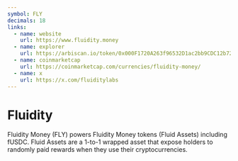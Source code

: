 ```yaml
---
symbol: FLY
decimals: 18
links:
  - name: website
    url: https://www.fluidity.money
  - name: explorer
    url: https://arbiscan.io/token/0x000F1720A263f96532D1ac2bb9CDC12b72C6f386
  - name: coinmarketcap
    url: https://coinmarketcap.com/currencies/fluidity-money/
  - name: x
    url: https://x.com/fluiditylabs
---
```


# Fluidity

Fluidity Money (FLY) powers Fluidity Money tokens (Fluid Assets) including fUSDC. Fluid Assets are a 1-to-1 wrapped asset that expose holders to randomly paid rewards when they use their cryptocurrencies.
